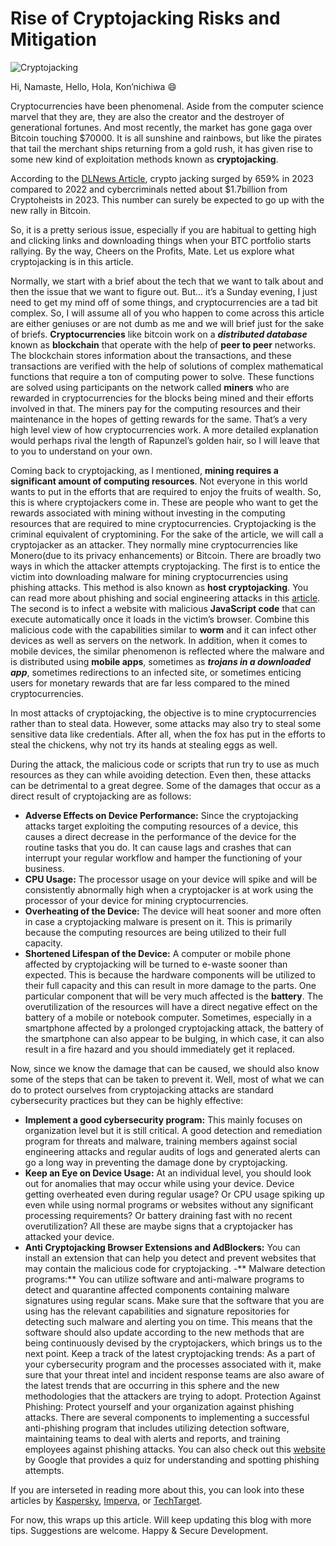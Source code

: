 # Rise of Cryptojacking Risks and Mitigation

![Cryptojacking](https://www.kaspersky.com/content/en-global/images/repository/isc/2021/what_is_cryptojacking_image1_710x400px_300dpi.jpg)

Hi, Namaste, Hello, Hola, Kon’nichiwa 😄

Cryptocurrencies have been phenomenal. Aside from the computer science marvel that they are, they are also the creator and the destroyer of generational fortunes. And most recently, the market has gone gaga over Bitcoin touching $70000. It is all sunshine and rainbows, but like the pirates that tail the merchant ships returning from a gold rush, it has given rise to some new kind of exploitation methods known as **cryptojacking**.

According to the [DLNews Article](https://www.dlnews.com/articles/defi/cryptojacking-surges-as-bitcoin-hits-record-high/), crypto jacking surged by 659% in 2023 compared to 2022 and cybercriminals netted about $1.7billion from Cryptoheists in 2023. This number can surely be expected to go up with the new rally in Bitcoin.

So, it is a pretty serious issue, especially if you are habitual to getting high and clicking links and downloading things when your BTC portfolio starts rallying. By the way, Cheers on the Profits, Mate. Let us explore what cryptojacking is in this article.

Normally, we start with a brief about the tech that we want to talk about and then the issue that we want to figure out. But… it’s a Sunday evening, I just need to get my mind off of some things, and cryptocurrencies are a tad bit complex. So, I will assume all of you who happen to come across this article are either geniuses or are not dumb as me and we will brief just for the sake of briefs. **Cryptocurrencies** like bitcoin work on a **_distributed database_** known as **blockchain** that operate with the help of **peer to peer** networks. The blockchain stores information about the transactions, and these transactions are verified with the help of solutions of complex mathematical functions that require a ton of computing power to solve. These functions are solved using participants on the network called **miners** who are rewarded in cryptocurrencies for the blocks being mined and their efforts involved in that. The miners pay for the computing resources and their maintenance in the hopes of getting rewards for the same. That’s a very high level view of how cryptocurrencies work. A more detailed explanation would perhaps rival the length of Rapunzel’s golden hair, so I will leave that to you to understand on your own.

Coming back to cryptojacking, as I mentioned, **mining requires a significant amount of computing resources**. Not everyone in this world wants to put in the efforts that are required to enjoy the fruits of wealth. So, this is where cryptojackers come in. These are people who want to get the rewards associated with mining without investing in the computing resources that are required to mine cryptocurrencies. Cryptojacking is the criminal equivalent of cryptomining. For the sake of the article, we will call a cryptojacker as an attacker. They normally mine cryptocurrencies like Monero(due to its privacy enhancements) or Bitcoin. There are broadly two ways in which the attacker attempts cryptojacking. The first is to entice the victim into downloading malware for mining cryptocurrencies using phishing attacks. This method is also known as **host cryptojacking**. You can read more about phishing and social engineering attacks in this [article](https://abhishekbhati4u.github.io/2022/12/05/social-engineering-assessments.html). The second is to infect a website with malicious **JavaScript code** that can execute automatically once it loads in the victim’s browser. Combine this malicious code with the capabilities similar to **worm** and it can infect other devices as well as servers on the network. 
In addition, when it comes to mobile devices, the similar phenomenon is reflected where the malware and is distributed using **mobile apps**, sometimes as **_trojans in a downloaded app_**, sometimes redirections to an infected site, or sometimes enticing users for monetary rewards that are far less compared to the mined cryptocurrencies.

In most attacks of cryptojacking, the objective is to mine cryptocurrencies rather than to steal data. However, some attacks may also try to steal some sensitive data like credentials. After all, when the fox has put in the efforts to steal the chickens, why not try its hands at stealing eggs as well.

During the attack, the malicious code or scripts that run try to use as much resources as they can while avoiding detection. Even then, these attacks can be detrimental to a great degree. Some of the damages that occur as a direct result of cryptojacking are as follows:
- **Adverse Effects on Device Performance:** Since the cryptojacking attacks target exploiting the computing resources of a device, this causes a direct decrease in the performance of the device for the routine tasks that you do. It can cause lags and crashes that can interrupt your regular workflow and hamper the functioning of your business.
- **CPU Usage:** The processor usage on your device will spike and will be consistently abnormally high when a cryptojacker is at work using the processor of your device for mining cryptocurrencies.
- **Overheating of the Device:** The device will heat sooner and more often in case a cryptojacking malware is present on it. This is primarily because the computing resources are being utilized to their full capacity.
- **Shortened Lifespan of the Device:** A computer or mobile phone affected by cryptojacking will be turned to e-waste sooner than expected. This is because the hardware components will be utilized to their full capacity and this can result in more damage to the parts. One particular component that will be very much affected is the **battery**. The overutilization of the resources will have a direct negative effect on the battery of a mobile or notebook computer. Sometimes, especially in a smartphone affected by a prolonged cryptojacking attack, the battery of the smartphone can also appear to be bulging, in which case, it can also result in a fire hazard and you should immediately get it replaced.

Now, since we know the damage that can be caused, we should also know some of the steps that can be taken to prevent it. Well, most of what we can do to protect ourselves from cryptojacking attacks are standard cybersecurity practices but they can be highly effective:

- **Implement a good cybersecurity program:** This mainly focuses on organization level but it is still critical. A good detection and remediation program for threats and malware, training members against social engineering attacks and regular audits of logs and generated alerts can go a long way in preventing the damage done by cryptojacking.
- **Keep an Eye on Device Usage:** At an individual level, you should look out for anomalies that may occur while using your device. Device getting overheated even during regular usage? Or CPU usage spiking up even while using normal programs or websites without any significant processing requirements? Or battery draining fast with no recent overutilization? All these are maybe signs that a cryptojacker has attacked your device.
- **Anti Cryptojacking Browser Extensions and AdBlockers:** You can install an extension that can help you detect and prevent websites that may contain the malicious code for cryptojacking.
-** Malware detection programs:** You can utilize software and anti-malware programs to detect and quarantine affected components containing malware signatures using regular scans. Make sure that the software that you are using has the relevant capabilities and signature repositories for detecting such malware and alerting you on time. This means that the software should also update according to the new methods that are being continuously devised by the cryptojackers, which brings us to the next point.
Keep a track of the latest cryptojacking trends: As a part of your cybersecurity program and the processes associated with it, make sure that your threat intel and incident response teams are also aware of the latest trends that are occurring in this sphere and the new methodologies that the attackers are trying to adopt.
Protection Against Phishing: Protect yourself and your organization against phishing attacks. There are several components to implementing a successful anti-phishing program that includes utilizing detection software, maintaining teams to deal with alerts and reports, and training employees against phishing attacks. You can also check out this [website](https://phishingquiz.withgoogle.com/) by Google that provides a quiz for understanding and spotting phishing attempts.

If you are interseted in reading more about this, you can look into these articles by [Kaspersky](https://www.kaspersky.com/resource-center/definitions/what-is-cryptojacking), [Imperva](https://www.imperva.com/learn/application-security/cryptojacking/), or [TechTarget](https://www.techtarget.com/whatis/definition/cryptojacking).

For now, this wraps up this article. Will keep updating this blog with more tips. 
Suggestions are welcome.
Happy & Secure Development.
